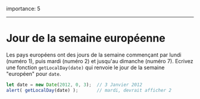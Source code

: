 importance: 5

---

# Jour de la semaine européenne

Les pays européens ont des jours de la semaine commençant par lundi (numéro 1), puis mardi (numéro 2) et jusqu'au dimanche (numéro 7). Ecrivez une fonction `getLocalDay(date)` qui renvoie le jour de la semaine "européen" pour `date`.

```js no-beautify
let date = new Date(2012, 0, 3);  // 3 Janvier 2012
alert( getLocalDay(date) );       // mardi, devrait afficher 2
```
